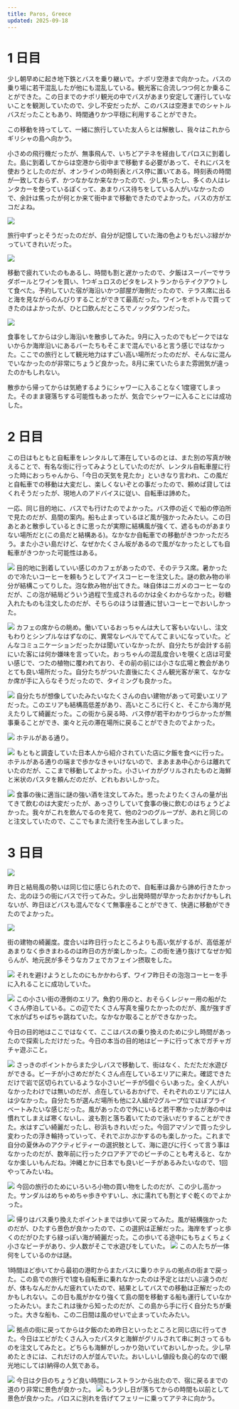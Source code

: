 ```yaml
---
title: Paros, Greece
updated: 2025-09-18
---
```


# 1 日目

少し朝早めに起き地下鉄とバスを乗り継いで。ナポリ空港まで向かった。バスの乗り場に若干混乱したが他にも混乱している。観光客に合流しつつ何とか乗ることができた。この日までのナポリ観光の中でバスがあまり安定して運行していないことを観測していたので、少し不安だったが、このバスは空港までのシャトルバスだったこともあり、時間通りかつ平穏に利用することができた。

この移動を持ってして、一緒に旅行していた友人らとは解散し、我々はこれからギリシャの島へ向かう。

小さめの飛行機だったが、無事飛んで、いちどアテネを経由してパロスに到着した。島に到着してからは空港から街中まで移動する必要があって、それにバスを使おうとしたのだが、オンラインの時刻表とバス停に置いてある。時刻表の時間が一致しておらず、かつなかなか来なかったので、少し焦ったし、多くの人はレンタカーを使っているぽくって、あまりバス待ちをしている人がいなかったので、余計は焦ったが何とか来て街中まで移動できたのでよかった。バスの方がエコだよね。

![](https://i.imgur.com/Iml95vQ.jpeg)

旅行中ずっとそうだったのだが、自分が記憶していた海の色よりもだいぶ緑がかっていてきれいだった。



![](https://i.imgur.com/ysAjRP9.jpeg)

移動で疲れていたのもあるし、時間も割と遅かったので、夕飯はスーパーでサラダボールとワインを買い、1つギュロスのピタをレストランからテイクアウトして食べた。予約していた宿が海沿いかつ部屋が海側だったので、テラス席に出ると海を見ながらのんびりすることができて最高だった。ワインをボトルで買ってきたのはよかったが、ひと口飲んだところでノックダウンだった。

![](https://i.imgur.com/tURrl05.jpeg)

食事をしてからは少し海沿いを散歩してみた。9月に入ったのでもピークではないからか海岸沿いにあるバーたちもそこまで混んでいると言う感じではなかった。ここでの旅行として観光地力はすごい高い場所だったのだが、そんなに混んでいなかったのが非常にちょうど良かった。8月に来ていたらまた雰囲気が違ったのかもしれない。

散歩から帰ってからは気絶するようにシャワーに入ることなく1度寝てしまった。そのまま寝落ちする可能性もあったが、気合でシャワーに入ることには成功した。


# 2 日目

この日はもともと自転車をレンタルして滞在しているのとは、また別の写真が映えることで、有名な街に行ってみようとしていたのだが、レンタル自転車屋に行った時におっちゃんから、「今日の天気を見たか」といきなり言われ、この風だと自転車での移動は大変だし、楽しくないぞとの事だったので、頼めば貸してはくれそうだったが、現地人のアドバイスに従い、自転車は諦めた。

一応、同じ目的地に、バスでも行けたのでよかった。バス停の近くで船の停泊所で見たのだが、島間の案内。船も止まっているほど風が強かったみたい。この日あとあと散歩しているときに思ったが実際に結構風が強くて、遮るものがあまりない場所だと(この島だと結構ある)。なかなか自転車での移動がきつかっただろう。また小さい島だけど、なぜかたくさん坂があるので風がなかったとしても自転車がきつかった可能性はある。

![](https://i.imgur.com/JVwD571.jpeg)
目的地に到着していい感じのカフェがあったので、そのテラス席。暑かったので冷たいコーヒーを頼もうとしてアイスコーヒーを注文した。謎の飲み物の半分が結構こってりした。泡な飲み物が出てきた。味自体はニガメのコーヒーなのだが、この泡が結局どういう過程で生成されるのかは全くわからなかった。砂糖入れたものも注文したのだが、そちらのほうは普通に甘いコーヒーでおいしかった。

![](https://i.imgur.com/Y3K1qBt.jpeg)
カフェの席からの眺め。働いているおっちゃんは大して客もいないし、注文もわりとシンプルなはずなのに、異常なレベルでてんてこまいになっていた。どんなコミュニケーションだったかは聞いていなかったが、自分たちが会計する前にいた客には何か嫌味を言っていた。おっちゃんの混乱度合いを覗くと店は可愛い感じで、つたの植物に覆われており、その前の前には小さな広場と教会がありとても良い場所だった。自分たちがついた直後にたくさん観光客が来て、なかなか席が手に入らなそうだったので、タイミングも良かった。

![](https://i.imgur.com/njIXBel.jpeg)
自分たちが想像していたみたいなたくさんの白い建物があって可愛いエリアだった。このエリアも結構高低差があり、高いところに行くと、そこから海が見えたりして綺麗だった。この街から戻る時、バス停が若干わかりづらかったが無事乗ることができ、楽々と元の滞在場所に戻ることができたのでよかった。

![](https://i.imgur.com/XpEF3Cy.jpeg)
ホテルがある通り。

![](https://i.imgur.com/s8yGh8n.jpeg)
もともと調査していた日本人から紹介されていた店に夕飯を食べに行った。ホテルがある通りの端まで歩かなきゃいけないので、まあまあ中心からは離れていたのだが、ここまで移動してよかった。小さいイカがグリルされたものと海鮮と米状のパスタを頼んだのだが、どれもおいしかった。

![](https://i.imgur.com/LVhKm8P.jpeg)
食事の後に適当に謎の強い酒を注文してみた。思ったよりたくさんの量が出てきて飲むのは大変だったが、あっさりしていて食事の後に飲むのはちょうどよかった。我々がこれを飲んでるのを見て、他の2つのグループが、あれと同じのと注文していたので、ここでもまた流行を生み出してしまった。

# 3 日目

![](https://i.imgur.com/o53qAZr.jpeg)

昨日と結局風の勢いは同じ位に感じられたので、自転車は鼻から諦め行きたかった、北のほうの街にバスで行ってみた。少し出発時間が早かったおかげかもしれないが、昨日ほどバスも混んでなくて無事座ることができて、快適に移動ができたのでよかった。

![](https://i.imgur.com/OVwbhPR.jpeg)

街の建物の綺麗度。度合いは昨日行ったところよりも高い気がするが、高低差があまりなく歩きまわるのは昨日の方が楽しかった。この街を通り抜けてなぜか知らんが、地元民が多そうなカフェでカフェイン摂取をした。

![](https://i.imgur.com/w8VyxnA.jpeg)
それを避けようとしたのにもかかわらず、ワイフ昨日その泡泡コーヒーを手に入れることに成功していた。

![](https://i.imgur.com/GI8SKqY.jpeg)
この小さい街の港側のエリア。魚釣り用のと、おそらくレジャー用の船がたくさん停泊している。この辺でたくさん写真を撮りたかったのだが、風が強すぎて水がぱちゃぱちゃ跳ねていた。なかなか取ることができなかった。

今日の目的地はここではなくて、ここはバスの乗り換えのために少し時間があったので探索しただけだった。今日の本当の目的地はビーチに行って水でガチャガチャ遊ぶこと。

![](https://i.imgur.com/VTuKBvm.jpeg)
さっきのポイントからまた少しバスで移動して、街はなく、ただただ水遊びができる。ビーチが小さめだがたくさん点在しているエリアに来た。確認できただけで岩で区切られているような小さいビーチが5個ぐらいあった。全く人がいなかったわけでは無いのだが、点在しているおかげで、それぞれのエリアには人は少なかった。自分たちが選んだ場所も他に2人組が2グループ位でほぼプライベートみたいな感じだった。風があったので外にいると若干寒かったが海の中は慣れてしまえば寒くないし、波も割と落ち着いてたので泳いだりすることができた。水はすごい綺麗だったし、砂浜もきれいだった。今回アマゾンで買った少し変わったの浮き輪持っていって、それでぷかぷかするのも楽しかった。これまで自分の夏休みのアクティビティーの選択肢として、海に遊びに行くって言う事はなかったのだが、数年前に行ったクロアチアでのビーチのことも考えると、なかなか楽しいもんだね。沖縄とかに日本でも良いビーチがあるみたいなので、1回やってみたいね。

![](https://i.imgur.com/4NM05Os.jpeg)
今回の旅行のためにいろいろ小物の買い物をしたのだが、この少し高かった。サンダルはめちゃめちゃ歩きやすいし、水に濡れても割とすぐ乾くのでよかった。

![](https://i.imgur.com/OEugyWU.jpeg)
帰りはバス乗り換えたポイントまでは歩いて戻ってみた。風が結構強かったのだが、ひたすら景色が良かったので、この選択は正解だった。海岸をずっと歩くのだがひたすら緑っぽい海が綺麗だった。この歩いてる途中にもちょくちょく小さなビーチがあり、少人数がそこで水遊びをしていた。
![](https://i.imgur.com/mYAgMRv.jpeg)
この人たちが一体何をしているのかは謎。

1時間ほど歩いてから最初の港町からまたバスに乗りホテルの拠点の街まで戻った。この島での旅行で1度も自転車に乗れなかったのは予定とはだいぶ違うのだが、体もなんだかんだ疲れていたので、結果としてバスでの移動は正解だったのかもしれない。この日も風がかなり強くて島の間を移動する船も運行していなかったみたい。またこれは後から知ったのだが、この島から手に行く自分たちが乗った。大きな船も、この二日間は風のせいで止まっていたみたい。

![](https://i.imgur.com/uxc90WR.jpeg)
拠点の街に戻ってからは夕飯のため昨日といったところと同じ店に行ってきた。今日はエビがたくさん入ったパスタと海鮮がグリルされて串に刺さってるものを注文してみたと。どちらも海鮮がしっかり効いていておいしかった。少し早めたときには、これだけの人が並んでいた。おいしいし値段も良心的なので(観光地にしては)納得の人気である。

![](https://i.imgur.com/6thDP7W.jpeg)
今日は夕日のちょうど良い時間にレストランから出たので、宿に戻るまでの道のり非常に景色が良かった。
![](https://i.imgur.com/OpFA9yc.jpeg) もう少し日が落ちてからの時間も以前として景色が良かった。パロスに別れを告げてフェリーに乗ってアテネに向かう。

